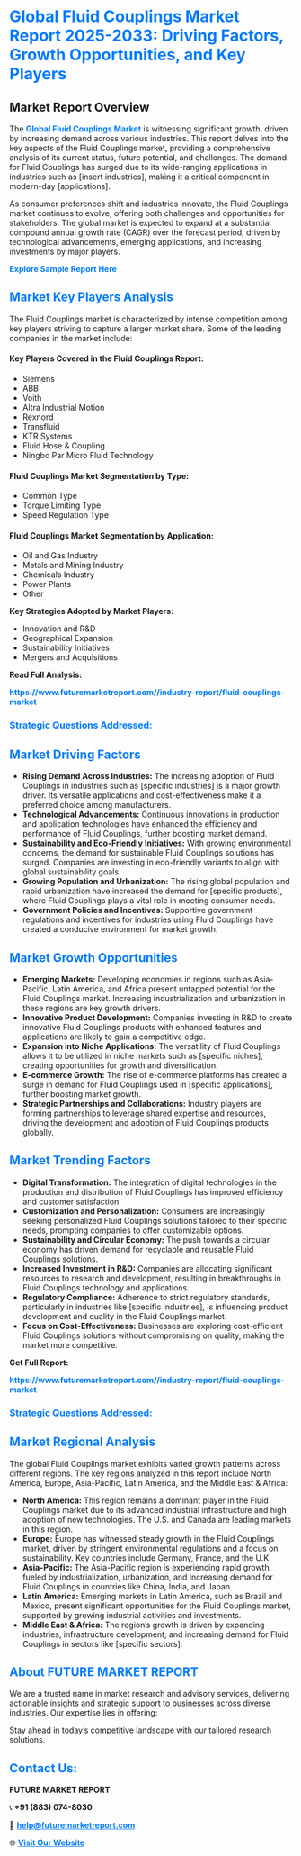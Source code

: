 <h1 style="color: #007BFF;">Global Fluid Couplings Market Report 2025-2033: Driving Factors, Growth Opportunities, and Key Players</h1>

<section id="overview">
<h2>Market Report Overview</h2>
<p>The <a href="https://www.futuremarketreport.com//industry-report/fluid-couplings-market" style="color: #007BFF; text-decoration: none;"><strong>Global Fluid Couplings Market</strong></a> is witnessing significant growth, driven by increasing demand across various industries. This report delves into the key aspects of the Fluid Couplings market, providing a comprehensive analysis of its current status, future potential, and challenges. The demand for Fluid Couplings has surged due to its wide-ranging applications in industries such as [insert industries], making it a critical component in modern-day [applications].</p>
<p>As consumer preferences shift and industries innovate, the Fluid Couplings market continues to evolve, offering both challenges and opportunities for stakeholders. The global market is expected to expand at a substantial compound annual growth rate (CAGR) over the forecast period, driven by technological advancements, emerging applications, and increasing investments by major players.</p>
</section>

<section id="overview">
<p><a href="https://www.futuremarketreport.com//request-sample/reportId=51510" style="color: #007BFF; text-decoration: none;"><strong>Explore Sample Report Here</strong></a></p>
</section>

<section id="key-players">
<h2 style="color: #007BFF;">Market Key Players Analysis</h2>
<p>The Fluid Couplings market is characterized by intense competition among key players striving to capture a larger market share. Some of the leading companies in the market include:</p>
<h4>Key Players Covered in the Fluid Couplings Report:</h4>
<ul><li>Siemens</li><li>ABB</li><li>Voith</li><li>Altra Industrial Motion</li><li>Rexnord</li><li>Transfluid</li><li>KTR Systems</li><li>Fluid Hose &amp; Coupling</li><li>Ningbo Par Micro Fluid Technology</li></ul>
<h4>Fluid Couplings Market Segmentation by Type:</h4>
<ul><li>Common Type</li><li>Torque Limiting Type</li><li>Speed Regulation Type</li></ul>

<h4>Fluid Couplings Market Segmentation by Application:</h4>
<ul><li>Oil and Gas Industry</li><li>Metals and Mining Industry</li><li>Chemicals Industry</li><li>Power Plants</li><li>Other</li></ul>
<p><strong>Key Strategies Adopted by Market Players:</strong></p>
<ul>
<li>Innovation and R&D</li>
<li>Geographical Expansion</li>
<li>Sustainability Initiatives</li>
<li>Mergers and Acquisitions</li>
</ul>
</section>

<section>
<p><strong>Read Full Analysis: </strong></p><a href="https://www.futuremarketreport.com//industry-report/fluid-couplings-market" style="color: #007BFF; text-decoration: none;"><strong>https://www.futuremarketreport.com//industry-report/fluid-couplings-market</strong></a>
<h3 style="color: #007BFF;">Strategic Questions Addressed:</h3>
</section>

<section id="driving-factors">
<h2 style="color: #007BFF;">Market Driving Factors</h2>
<ul>
<li><strong>Rising Demand Across Industries:</strong> The increasing adoption of Fluid Couplings in industries such as [specific industries] is a major growth driver. Its versatile applications and cost-effectiveness make it a preferred choice among manufacturers.</li>
<li><strong>Technological Advancements:</strong> Continuous innovations in production and application technologies have enhanced the efficiency and performance of Fluid Couplings, further boosting market demand.</li>
<li><strong>Sustainability and Eco-Friendly Initiatives:</strong> With growing environmental concerns, the demand for sustainable Fluid Couplings solutions has surged. Companies are investing in eco-friendly variants to align with global sustainability goals.</li>
<li><strong>Growing Population and Urbanization:</strong> The rising global population and rapid urbanization have increased the demand for [specific products], where Fluid Couplings plays a vital role in meeting consumer needs.</li>
<li><strong>Government Policies and Incentives:</strong> Supportive government regulations and incentives for industries using Fluid Couplings have created a conducive environment for market growth.</li>
</ul>
</section>

<section id="growth-opportunities">
<h2 style="color: #007BFF;">Market Growth Opportunities</h2>
<ul>
<li><strong>Emerging Markets:</strong> Developing economies in regions such as Asia-Pacific, Latin America, and Africa present untapped potential for the Fluid Couplings market. Increasing industrialization and urbanization in these regions are key growth drivers.</li>
<li><strong>Innovative Product Development:</strong> Companies investing in R&D to create innovative Fluid Couplings products with enhanced features and applications are likely to gain a competitive edge.</li>
<li><strong>Expansion into Niche Applications:</strong> The versatility of Fluid Couplings allows it to be utilized in niche markets such as [specific niches], creating opportunities for growth and diversification.</li>
<li><strong>E-commerce Growth:</strong> The rise of e-commerce platforms has created a surge in demand for Fluid Couplings used in [specific applications], further boosting market growth.</li>
<li><strong>Strategic Partnerships and Collaborations:</strong> Industry players are forming partnerships to leverage shared expertise and resources, driving the development and adoption of Fluid Couplings products globally.</li>
</ul>
</section>

<section id="trending-factors">
<h2 style="color: #007BFF;">Market Trending Factors</h2>
<ul>
<li><strong>Digital Transformation:</strong> The integration of digital technologies in the production and distribution of Fluid Couplings has improved efficiency and customer satisfaction.</li>
<li><strong>Customization and Personalization:</strong> Consumers are increasingly seeking personalized Fluid Couplings solutions tailored to their specific needs, prompting companies to offer customizable options.</li>
<li><strong>Sustainability and Circular Economy:</strong> The push towards a circular economy has driven demand for recyclable and reusable Fluid Couplings solutions.</li>
<li><strong>Increased Investment in R&D:</strong> Companies are allocating significant resources to research and development, resulting in breakthroughs in Fluid Couplings technology and applications.</li>
<li><strong>Regulatory Compliance:</strong> Adherence to strict regulatory standards, particularly in industries like [specific industries], is influencing product development and quality in the Fluid Couplings market.</li>
<li><strong>Focus on Cost-Effectiveness:</strong> Businesses are exploring cost-efficient Fluid Couplings solutions without compromising on quality, making the market more competitive.</li>
</ul>
</section>

<section>
<p><strong>Get Full Report: </strong></p><a href="https://www.futuremarketreport.com//industry-report/fluid-couplings-market" style="color: #007BFF; text-decoration: none;"><strong>https://www.futuremarketreport.com//industry-report/fluid-couplings-market</strong></a>
<h3 style="color: #007BFF;">Strategic Questions Addressed:</h3>
</section>


<section id="regional-analysis">
<h2 style="color: #007BFF;">Market Regional Analysis</h2>
<p>The global Fluid Couplings market exhibits varied growth patterns across different regions. The key regions analyzed in this report include North America, Europe, Asia-Pacific, Latin America, and the Middle East & Africa:</p>
<ul>
<li><strong>North America:</strong> This region remains a dominant player in the Fluid Couplings market due to its advanced industrial infrastructure and high adoption of new technologies. The U.S. and Canada are leading markets in this region.</li>
<li><strong>Europe:</strong> Europe has witnessed steady growth in the Fluid Couplings market, driven by stringent environmental regulations and a focus on sustainability. Key countries include Germany, France, and the U.K.</li>
<li><strong>Asia-Pacific:</strong> The Asia-Pacific region is experiencing rapid growth, fueled by industrialization, urbanization, and increasing demand for Fluid Couplings in countries like China, India, and Japan.</li>
<li><strong>Latin America:</strong> Emerging markets in Latin America, such as Brazil and Mexico, present significant opportunities for the Fluid Couplings market, supported by growing industrial activities and investments.</li>
<li><strong>Middle East & Africa:</strong> The region’s growth is driven by expanding industries, infrastructure development, and increasing demand for Fluid Couplings in sectors like [specific sectors].</li>
</ul>
</section>

<footer>
<h2 style="color: #007BFF;">About FUTURE MARKET REPORT</h2>
<p>We are a trusted name in market research and advisory services, delivering actionable insights and strategic support to businesses across diverse industries. Our expertise lies in offering:</p>

<p>Stay ahead in today’s competitive landscape with our tailored research solutions.</p>

<h2 style="color: #007BFF;">Contact Us:</h2>
<p><strong>FUTURE MARKET REPORT</strong></p>
<p>📞 <strong>+91 (883) 074-8030</strong></p>
<p>📧 <strong><a href="mailto:help@futuremarketreport.com" style="color: #007BFF;">help@futuremarketreport.com</a></strong></p>
<p>🌐 <strong><a href="https://www.futuremarketreport.com/" style="color: #007BFF;">Visit Our Website</a></strong></p>
</footer>